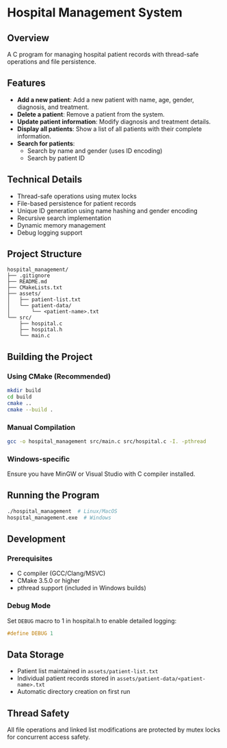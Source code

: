 # Hospital Management System

## Overview

A C program for managing hospital patient records with thread-safe operations and file persistence.

## Features

- **Add a new patient**: Add a new patient with name, age, gender, diagnosis, and treatment.
- **Delete a patient**: Remove a patient from the system.
- **Update patient information**: Modify diagnosis and treatment details.
- **Display all patients**: Show a list of all patients with their complete information.
- **Search for patients**: 
  - Search by name and gender (uses ID encoding)
  - Search by patient ID

## Technical Details

- Thread-safe operations using mutex locks
- File-based persistence for patient records
- Unique ID generation using name hashing and gender encoding
- Recursive search implementation
- Dynamic memory management
- Debug logging support

## Project Structure

```
hospital_management/
├── .gitignore
├── README.md
├── CMakeLists.txt
├── assets/
│   ├── patient-list.txt
│   └── patient-data/
│       └── <patient-name>.txt
└── src/
    ├── hospital.c
    ├── hospital.h
    └── main.c
```

## Building the Project

### Using CMake (Recommended)

```sh
mkdir build
cd build
cmake ..
cmake --build .
```

### Manual Compilation

```sh
gcc -o hospital_management src/main.c src/hospital.c -I. -pthread
```

### Windows-specific
Ensure you have MinGW or Visual Studio with C compiler installed.

## Running the Program

```sh
./hospital_management  # Linux/MacOS
hospital_management.exe  # Windows
```

## Development

### Prerequisites
- C compiler (GCC/Clang/MSVC)
- CMake 3.5.0 or higher
- pthread support (included in Windows builds)

### Debug Mode
Set `DEBUG` macro to 1 in hospital.h to enable detailed logging:

```c
#define DEBUG 1
```

## Data Storage
- Patient list maintained in `assets/patient-list.txt`
- Individual patient records stored in `assets/patient-data/<patient-name>.txt`
- Automatic directory creation on first run

## Thread Safety
All file operations and linked list modifications are protected by mutex locks for concurrent access safety.
